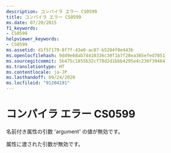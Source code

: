 ```yaml
---
description: コンパイラ エラー CS0599
title: コンパイラ エラー CS0599
ms.date: 07/20/2015
f1_keywords:
- CS0599
helpviewer_keywords:
- CS0599
ms.assetid: d1f5f179-8f7f-43e0-ac87-b5204f0e443b
ms.openlocfilehash: 9dd9e68ab74410336c30f1b7f28ea365efed7051
ms.sourcegitcommit: 5b475c1855b32cf78d2d1bbb4295e4c236f39464
ms.translationtype: HT
ms.contentlocale: ja-JP
ms.lasthandoff: 09/24/2020
ms.locfileid: "91204191"
---
```

# <a name="compiler-error-cs0599"></a>コンパイラ エラー CS0599

名前付き属性の引数 'argument' の値が無効です。  
  
 属性に渡された引数が無効です。
